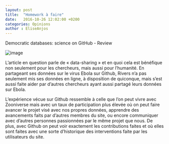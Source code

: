 ```yaml
---
layout: post
title:  "Homework à faire"
date:   2016-10-26 12:02:00 +0200
categories: Opinions
author : EliseAnjos
---
```


Democratic databases: science on GitHub - Review


![image][image]

[image]:http://blogs.nature.com/naturejobs/files/2016/10/To_deposit_or_not_to_deposit_that_is_the_question_-_journal.pbio_.1001779.g001.png

L’article en question parle de « data-sharing » et en quoi cela est bénéfique non seulement pour les chercheurs, mais aussi pour l’humanité. En partageant ses données sur le virus Ebola sur Github, Rivers n’a pas seulement mis ses données en ligne, à disposition de quiconque, mais s’est aussi faite aider par d’autres chercheurs ayant aussi partagé leurs données sur Ebola.

L’expérience vécue sur Github ressemble à celle que l’on peut vivre avec Zooniverse mais avec un taux de participation plus élevée où on peut faire avancer le projet visé avec nos propres données, apprendre des avancements faits par d’autres membres du site, ou encore communiquer avec d’autres personnes passionnées par le même projet que nous.
De plus, avec Github on peut voir exactement les contributions faites et où elles sont faites avec une sorte d’historique des interventions faite par les utilisateurs du site.

